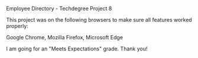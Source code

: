 Employee Directory - Techdegree Project 8

This project was on the following browsers to make sure all features worked properly:

Google Chrome, Mozilla Firefox, Microsoft Edge

I am going for an "Meets Expectations" grade. Thank you!
